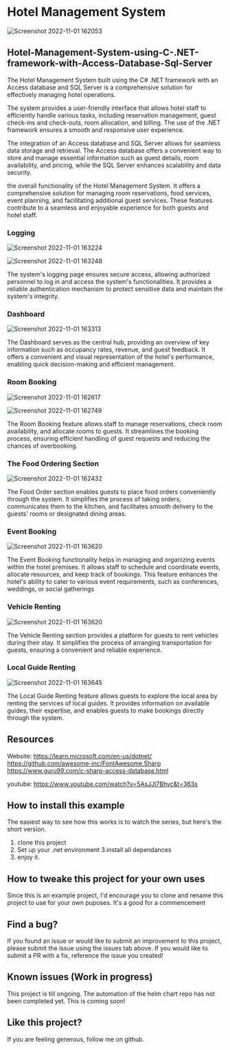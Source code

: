 # Hotel Management System

![Screenshot 2022-11-01 162053](https://github.com/AkalankaDilshan/Collatz_conjecture-/assets/61039787/5953b1aa-1e73-433c-a63e-bfafaf8ccd81)


## Hotel-Management-System-using-C-.NET-framework-with-Access-Database-Sql-Server


The Hotel Management System built using the C# .NET framework with an Access database and SQL Server is a comprehensive solution for effectively managing hotel operations.

The system provides a user-friendly interface that allows hotel staff to efficiently handle various tasks, including reservation management, guest check-ins and check-outs, room allocation, and billing. The use of the .NET framework ensures a smooth and responsive user experience.

The integration of an Access database and SQL Server allows for seamless data storage and retrieval. The Access database offers a convenient way to store and manage essential information such as guest details, room availability, and pricing, while the SQL Server enhances scalability and data security.

the overall functionality of the Hotel Management System. It offers a comprehensive solution for managing room reservations, food services, event planning, and facilitating additional guest services. These features contribute to a seamless and enjoyable experience for both guests and hotel staff.


### Logging

![Screenshot 2022-11-01 163224](https://github.com/AkalankaDilshan/Hotel-Management-System-using-C-.NET-framework-with-Access-Database-Sql-Server/assets/61039787/acd3a259-6f5d-4bd0-b38a-dd2e0353a189)

![Screenshot 2022-11-01 163248](https://github.com/AkalankaDilshan/Hotel-Management-System-using-C-.NET-framework-with-Access-Database-Sql-Server/assets/61039787/3d829186-ea66-4b57-a9fe-a2c32fee2781)

The system's logging page ensures secure access, allowing authorized personnel to log in and access the system's functionalities. It provides a reliable authentication mechanism to protect sensitive data and maintain the system's integrity.

### Dashboard

![Screenshot 2022-11-01 163313](https://github.com/AkalankaDilshan/Hotel-Management-System-using-C-.NET-framework-with-Access-Database-Sql-Server/assets/61039787/3707ed93-7b9d-40d8-b53e-72c3c2b4da0f)

The Dashboard serves as the central hub, providing an overview of key information such as occupancy rates, revenue, and guest feedback. It offers a convenient and visual representation of the hotel's performance, enabling quick decision-making and efficient management.

### Room Booking 

![Screenshot 2022-11-01 162617](https://github.com/AkalankaDilshan/Hotel-Management-System-using-C-.NET-framework-with-Access-Database-Sql-Server/assets/61039787/f8061de3-2899-4aab-a316-9cdbb8e41e2f)

![Screenshot 2022-11-01 162749](https://github.com/AkalankaDilshan/Hotel-Management-System-using-C-.NET-framework-with-Access-Database-Sql-Server/assets/61039787/585d6eec-19db-4f2c-b2a9-6898c4770b29)

The Room Booking feature allows staff to manage reservations, check room availability, and allocate rooms to guests. It streamlines the booking process, ensuring efficient handling of guest requests and reducing the chances of overbooking.

### The Food Ordering Section 

![Screenshot 2022-11-01 162432](https://github.com/AkalankaDilshan/Hotel-Management-System-using-C-.NET-framework-with-Access-Database-Sql-Server/assets/61039787/a12c19c3-0494-4f87-9a2d-2dca9fd53cd9)

The Food Order section enables guests to place food orders conveniently through the system. It simplifies the process of taking orders, communicates them to the kitchen, and facilitates smooth delivery to the guests' rooms or designated dining areas.

### Event Booking

![Screenshot 2022-11-01 163620](https://github.com/AkalankaDilshan/Hotel-Management-System-using-C-.NET-framework-with-Access-Database-Sql-Server/assets/61039787/d0cc20b4-740f-455b-af37-5fd55958b76c)

The Event Booking functionality helps in managing and organizing events within the hotel premises. It allows staff to schedule and coordinate events, allocate resources, and keep track of bookings. This feature enhances the hotel's ability to cater to various event requirements, such as conferences, weddings, or social gatherings

### Vehicle Renting 

![Screenshot 2022-11-01 163620](https://github.com/AkalankaDilshan/Hotel-Management-System-using-C-.NET-framework-with-Access-Database-Sql-Server/assets/61039787/b83612bc-f5dc-424b-b765-dbe5f3a51755)

The Vehicle Renting section provides a platform for guests to rent vehicles during their stay. It simplifies the process of arranging transportation for guests, ensuring a convenient and reliable experience.

### Local Guide Renting 

![Screenshot 2022-11-01 163645](https://github.com/AkalankaDilshan/Hotel-Management-System-using-C-.NET-framework-with-Access-Database-Sql-Server/assets/61039787/dff10009-28bf-49fc-9825-e743a41f2676)

The Local Guide Renting feature allows guests to explore the local area by renting the services of local guides. It provides information on available guides, their expertise, and enables guests to make bookings directly through the system.






## Resources
Website: https://learn.microsoft.com/en-us/dotnet/
         https://github.com/awesome-inc/FontAwesome.Sharp 
         https://www.guru99.com/c-sharp-access-database.html

youtube: https://www.youtube.com/watch?v=5AsJJl7Bhvc&t=363s


## How to install this example 

The easiest way to see how this works is to watch the series, but here's the short version.

1. clone this project
2. Set up your .net environment
3.install all dependances
4. enjoy it.

## How to tweake this project for your own uses

Since this is an example project, I'd encourage you to clone and rename this project to use for your own puposes. It's a good for a commencement

## Find a bug?

If you found an issue or would like to submit an improvement to this project, please submit the issue using the issues tab above. If you would like to submit a PR with a fix, reference the issue you created!

## Known issues (Work in progress)

This project is till ongoing. The automation of the helm chart repo has not been completed yet. This is coming soon!

## Like this project?

If you are feeling generous, follow me on github.
